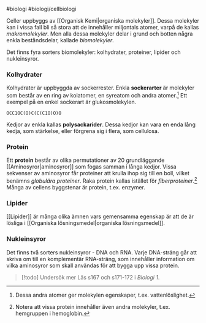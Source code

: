 #biologi #biologi/cellbiologi 

Celler uppbyggs av [[Organisk Kemi|organiska molekyler]]. Dessa molekyler kan i vissa fall bli så stora att de innehåller miljontals atomer, varpå de kallas *makromolekyler*. Men alla dessa molekyler delar i grund och botten några enkla beståndsdelar, kallade *biomolekyler*.

Det finns fyra sorters biomolekyler: kolhydrater, proteiner, lipider och nukleinsyror.
### Kolhydrater
Kolhydrater är uppbyggda av sockerrester.
Enkla **sockerarter** är molekyler som består av en ring av kolatomer, en syreatom och andra atomer.[^2] Ett exempel på en enkel sockerart är glukosmolekylen.

```smiles
OCC1OC(O)C(C(C1O)O)O
```

Kedjor av enkla kallas **polysackarider**. Dessa kedjor kan vara en enda lång kedja, som stärkelse, eller förgrena sig i flera, som cellulosa.
### Protein
Ett **protein** består av olika permutationer av 20 grundläggande [[Aminosyror|aminosyror]] som fogas samman i långa kedjor. Vissa sekvenser av aminosyror får proteiner att krulla ihop sig till en boll, vilket benämns *globulära proteiner*. Raka protein kallas istället för *fiberproteiner*.[^1] Många av cellens byggstenar är protein, t.ex. enzymer.
### Lipider
[[Lipider]] är många olika ämnen vars gemensamma egenskap är att de är lösliga i [[Organiska lösningsmedel|organiska lösningsmedel]].
### Nukleinsyror
Det finns två sorters nukleinsyror - DNA och RNA. Varje DNA-sträng går att skriva om till en komplementär RNA-sträng, som innehåller information om vilka aminosyror som skall användas för att bygga upp vissa protein.

> [!todo] Undersök mer
> Läs s167 och s171-172 i *Biologi 1*.

[^1]: Notera att vissa protein innehåller även andra molekyler, t.ex. hemgruppen i hemoglobin.
[^2]: Dessa andra atomer ger molekylen egenskaper, t.ex. vattenlöslighet.